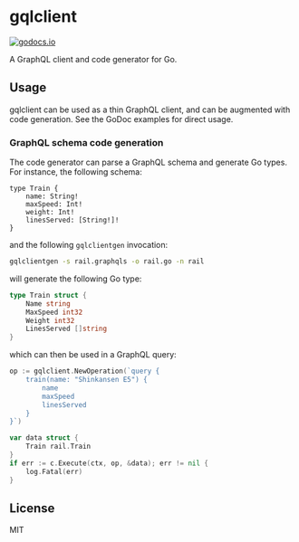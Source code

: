 # gqlclient

[![godocs.io](https://godocs.io/git.sr.ht/~emersion/gqlclient?status.svg)](https://godocs.io/git.sr.ht/~emersion/gqlclient)

A GraphQL client and code generator for Go.

## Usage

gqlclient can be used as a thin GraphQL client, and can be augmented with code
generation. See the GoDoc examples for direct usage.

### GraphQL schema code generation

The code generator can parse a GraphQL schema and generate Go types. For
instance, the following schema:

```graphqls
type Train {
	name: String!
	maxSpeed: Int!
	weight: Int!
	linesServed: [String!]!
}
```

and the following `gqlclientgen` invocation:

```sh
gqlclientgen -s rail.graphqls -o rail.go -n rail
```

will generate the following Go type:

```go
type Train struct {
	Name string
	MaxSpeed int32
	Weight int32
	LinesServed []string
}
```

which can then be used in a GraphQL query:

```go
op := gqlclient.NewOperation(`query {
	train(name: "Shinkansen E5") {
		name
		maxSpeed
		linesServed
	}
}`)

var data struct {
	Train rail.Train
}
if err := c.Execute(ctx, op, &data); err != nil {
	log.Fatal(err)
}
```

## License

MIT
